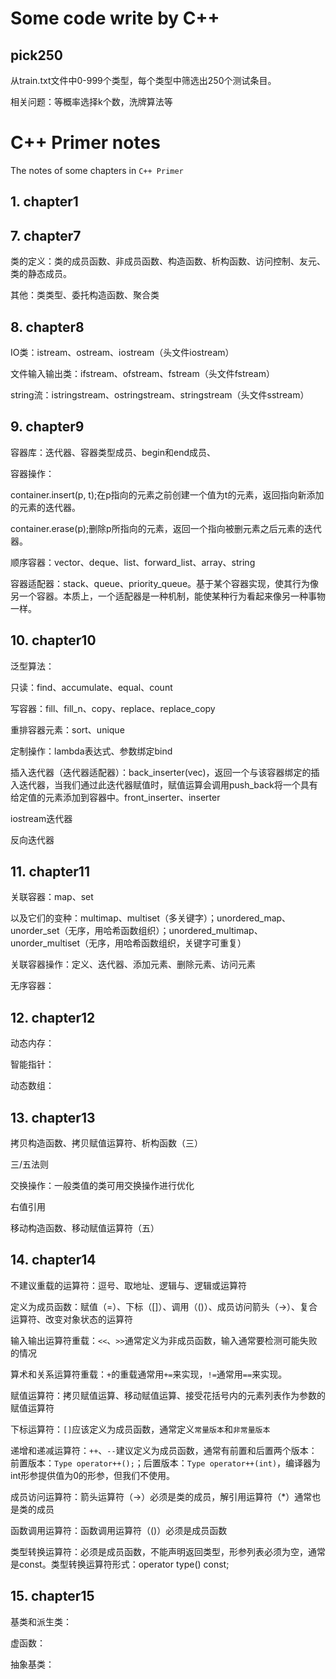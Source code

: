 # Some code write by C++
## pick250
从train.txt文件中0-999个类型，每个类型中筛选出250个测试条目。

相关问题：等概率选择k个数，洗牌算法等

# C++ Primer notes
The notes of some chapters in `C++ Primer`

## 1. chapter1

## 7. chapter7
类的定义：类的成员函数、非成员函数、构造函数、析构函数、访问控制、友元、类的静态成员。

其他：类类型、委托构造函数、聚合类

## 8. chapter8
IO类：istream、ostream、iostream（头文件iostream）

文件输入输出类：ifstream、ofstream、fstream（头文件fstream）

string流：istringstream、ostringstream、stringstream（头文件sstream）

## 9. chapter9
容器库：迭代器、容器类型成员、begin和end成员、

容器操作：

container.insert(p, t);在p指向的元素之前创建一个值为t的元素，返回指向新添加的元素的迭代器。

container.erase(p);删除p所指向的元素，返回一个指向被删元素之后元素的迭代器。

顺序容器：vector、deque、list、forward_list、array、string

容器适配器：stack、queue、priority_queue。基于某个容器实现，使其行为像另一个容器。本质上，一个适配器是一种机制，能使某种行为看起来像另一种事物一样。

## 10. chapter10
泛型算法：

只读：find、accumulate、equal、count

写容器：fill、fill_n、copy、replace、replace_copy

重排容器元素：sort、unique

定制操作：lambda表达式、参数绑定bind

插入迭代器（迭代器适配器）：back_inserter(vec)，返回一个与该容器绑定的插入迭代器，当我们通过此迭代器赋值时，赋值运算会调用push_back将一个具有给定值的元素添加到容器中。front_inserter、inserter

iostream迭代器

反向迭代器

## 11. chapter11
关联容器：map、set

以及它们的变种：multimap、multiset（多关键字）；unordered_map、unorder_set（无序，用哈希函数组织）；unordered_multimap、unorder_multiset（无序，用哈希函数组织，关键字可重复）

关联容器操作：定义、迭代器、添加元素、删除元素、访问元素

无序容器：

## 12. chapter12
动态内存：

智能指针：

动态数组：

## 13. chapter13
拷贝构造函数、拷贝赋值运算符、析构函数（三）

三/五法则

交换操作：一般类值的类可用交换操作进行优化

右值引用

移动构造函数、移动赋值运算符（五）

## 14. chapter14
不建议重载的运算符：逗号、取地址、逻辑与、逻辑或运算符

定义为成员函数：赋值（=）、下标（[]）、调用（()）、成员访问箭头（->）、复合运算符、改变对象状态的运算符

输入输出运算符重载：`<<`、`>>`通常定义为非成员函数，输入通常要检测可能失败的情况

算术和关系运算符重载：`+`的重载通常用`+=`来实现，`!=`通常用`==`来实现。

赋值运算符：拷贝赋值运算、移动赋值运算、接受花括号内的元素列表作为参数的赋值运算符

下标运算符：`[]`应该定义为成员函数，通常定义`常量版本`和`非常量版本`

递增和递减运算符：`++`、`--`建议定义为成员函数，通常有前置和后置两个版本：前置版本：`Type operator++();`；后置版本：`Type operator++(int)`，编译器为int形参提供值为0的形参，但我们不使用。

成员访问运算符：箭头运算符（->）必须是类的成员，解引用运算符（*）通常也是类的成员

函数调用运算符：函数调用运算符（()）必须是成员函数

类型转换运算符：必须是成员函数，不能声明返回类型，形参列表必须为空，通常是const。类型转换运算符形式：operator type() const;

## 15. chapter15
基类和派生类：

虚函数：

抽象基类：
